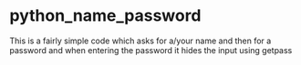 # python_name_password
This is a fairly simple code which asks for a/your name and then for a password and when entering the password it hides the input using getpass

